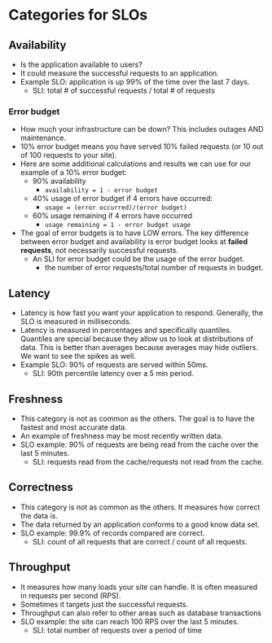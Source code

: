 # Categories for SLOs

## Availability

- Is the application available to users?
- It could measure the successful requests to an application.
- Example SLO: application is up 99% of the time over the last 7 days.
    - SLI: total # of successful requests / total # of requests

### Error budget

- How much your infrastructure can be down? This includes outages AND maintenance.
- 10% error budget means you have served 10% failed requests (or 10 out of 100 requests to your site).
- Here are some additional calculations and results we can use for our example of a 10% error budget:
    - 90% availability
        - `availability = 1 - error budget`
    - 40% usage of error budget if 4 errors have occurred:
        - `usage = (error occurred)/(error budget)`
    - 60% usage remaining if 4 errors have occurred
        - `usage remaining = 1 - error budget usage`
- The goal of error budgets is to have LOW errors. The key difference between error budget and availability is error budget looks at **failed requests**, not necessarily successful requests.
    - An SLI for error budget could be the usage of the error budget.
        - the number of error requests/total number of requests in budget.

## Latency

- Latency is how fast you want your application to respond. Generally, the SLO is measured in milliseconds.
- Latency is measured in percentages and specifically quantiles. Quantiles are special because they allow us to look at distributions of data. This is better than averages because averages may hide outliers. We want to see the spikes as well.
- Example SLO: 90% of requests are served within 50ms.
    - SLI: 90th percentile latency over a 5 min period.

## Freshness

- This category is not as common as the others. The goal is to have the fastest and most accurate data.
- An example of freshness may be most recently written data.
- SLO example: 90% of requests are being read from the cache over the last 5 minutes.
    - SLI: requests read from the cache/requests not read from the cache.

## Correctness

- This category is not as common as the others. It measures how correct the data is.
- The data returned by an application conforms to a good know data set.
- SLO example: 99.9% of records compared are correct.
    - SLI: count of all requests that are correct / count of all requests.

## Throughput

- It measures how many loads your site can handle. It is often measured in requests per second (RPS).
- Sometimes it targets just the successful requests.
- Throughput can also refer to other areas such as database transactions
- SLO example: the site can reach 100 RPS over the last 5 minutes.
    - SLI: total number of requests over a period of time